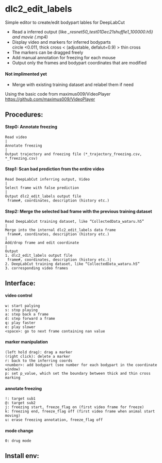 # dlc2_edit_labels
 
Simple editor to create/edit bodypart lables for DeepLabCut
- Read a inferred output (like *_resnet50_test01Dec21shuffle1_100000.h5) and movie (*.mp4)
- Display video and markers for inferred bodyparts<BR>
    circle <0.011, thick cross < (adjustable, defalut=0.9) > thin cross
- The markers can be dragged freely
- Add manual annotation for freezing for each mouse
- Output only the frames and bodypart coordinates that are modified

#### Not implimented yet
- Merge with existing training dataset and relabel them if need

Using the basic code from maximus009/VideoPlayer<BR>
    https://github.com/maximus009/VideoPlayer


## Procedures:
#### Step0: Annotate freezing

    Read video
    |
    Annotate freezing
    |
    Output trajectory and freezing file (*_trajectory_freezing.csv, *_freezing.csv)


#### Step1: Scan bad prediction from the entire video

    Read DeepLabCut inferring output, Video
    |
    Select frame with false prediction
    |
    Output dlc2_edit_labels output file
     frame#, coordinates, description (history etc.)

#### Step2: Merge the selected bad frame with the previous training dataset

    Read DeepLabCut training dataset, like “CollectedData_wataru.h5”
    |
    Merge into the internal dlc2_edit_labels data frame
     frame#, coordinates, description (history etc.)
    |
    Add/drop frame and edit coordinate
    |
    Output 
    1. dlc2_edit_labels output file
     frame#, coordinates, description (history etc.)|
    2. DeepLabCut training dataset, like “CollectedData_wataru.h5”
    3. corresponding video frames

## Interface:
#### video control
    w: start palying
    s: stop playing
    a: step back a frame
    d: step forward a frame
    q: play faster
    e: play slower
    <space>: go to next frame containing nan value

#### marker manipulation
    (left hold drag): drag a marker
    (right click): delete a marker
    r: back to the inferring coords
    <number>: add bodypart (see number for each bodypart in the coordinate window)
    p: set p_value, which set the boundary between thick and thin cross marking

#### annotate freezing
    !: target sub1
    @: target sub2
    j: freezing start, freeze_flag on (first video frame for freeze)
    k: freezing end, freeze_flag off (first video frame when animal start moving)
    u: erase freezing annotation, freeze_flag off

#### mode change
    0: drug mode

## Install env:

